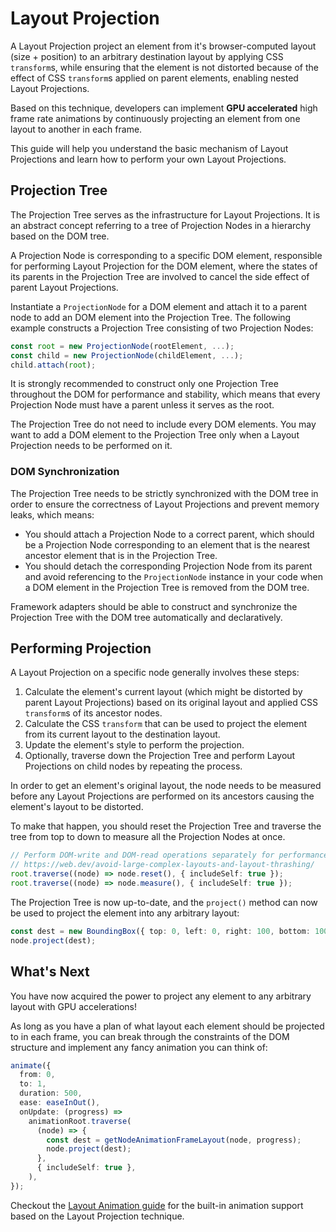# Layout Projection

A Layout Projection project an element from it's browser-computed layout (size + position) to an arbitrary destination layout by applying CSS `transform`s, while ensuring that the element is not distorted because of the effect of CSS `transform`s applied on parent elements, enabling nested Layout Projections.

Based on this technique, developers can implement **GPU accelerated** high frame rate animations by continuously projecting an element from one layout to another in each frame.

This guide will help you understand the basic mechanism of Layout Projections and learn how to perform your own Layout Projections.

## Projection Tree

The Projection Tree serves as the infrastructure for Layout Projections. It is an abstract concept referring to a tree of Projection Nodes in a hierarchy based on the DOM tree.

A Projection Node is corresponding to a specific DOM element, responsible for performing Layout Projection for the DOM element, where the states of its parents in the Projection Tree are involved to cancel the side effect of parent Layout Projections.

Instantiate a `ProjectionNode` for a DOM element and attach it to a parent node to add an DOM element into the Projection Tree. The following example constructs a Projection Tree consisting of two Projection Nodes:

```ts
const root = new ProjectionNode(rootElement, ...);
const child = new ProjectionNode(childElement, ...);
child.attach(root);
```

It is strongly recommended to construct only one Projection Tree throughout the DOM for performance and stability, which means that every Projection Node must have a parent unless it serves as the root.

The Projection Tree do not need to include every DOM elements. You may want to add a DOM element to the Projection Tree only when a Layout Projection needs to be performed on it.

### DOM Synchronization

The Projection Tree needs to be strictly synchronized with the DOM tree in order to ensure the correctness of Layout Projections and prevent memory leaks, which means:

- You should attach a Projection Node to a correct parent, which should be a Projection Node corresponding to an element that is the nearest ancestor element that is in the Projection Tree.
- You should detach the corresponding Projection Node from its parent and avoid referencing to the `ProjectionNode` instance in your code when a DOM element in the Projection Tree is removed from the DOM tree.

Framework adapters should be able to construct and synchronize the Projection Tree with the DOM tree automatically and declaratively.

## Performing Projection

A Layout Projection on a specific node generally involves these steps:

1. Calculate the element's current layout (which might be distorted by parent Layout Projections) based on its original layout and applied CSS `transform`s of its ancestor nodes.
1. Calculate the CSS `transform` that can be used to project the element from its current layout to the destination layout.
1. Update the element's style to perform the projection.
1. Optionally, traverse down the Projection Tree and perform Layout Projections on child nodes by repeating the process.

In order to get an element's original layout, the node needs to be measured before any Layout Projections are performed on its ancestors causing the element's layout to be distorted.

To make that happen, you should reset the Projection Tree and traverse the tree from top to down to measure all the Projection Nodes at once.

```ts
// Perform DOM-write and DOM-read operations separately for performance.
// https://web.dev/avoid-large-complex-layouts-and-layout-thrashing/
root.traverse((node) => node.reset(), { includeSelf: true });
root.traverse((node) => node.measure(), { includeSelf: true });
```

The Projection Tree is now up-to-date, and the `project()` method can now be used to project the element into any arbitrary layout:

```ts
const dest = new BoundingBox({ top: 0, left: 0, right: 100, bottom: 100 });
node.project(dest);
```

## What's Next

You have now acquired the power to project any element to any arbitrary layout with GPU accelerations!

As long as you have a plan of what layout each element should be projected to in each frame, you can break through the constraints of the DOM structure and implement any fancy animation you can think of:

```ts
animate({
  from: 0,
  to: 1,
  duration: 500,
  ease: easeInOut(),
  onUpdate: (progress) =>
    animationRoot.traverse(
      (node) => {
        const dest = getNodeAnimationFrameLayout(node, progress);
        node.project(dest);
      },
      { includeSelf: true },
    ),
});
```

Checkout the [Layout Animation guide](./layout-animation.md) for the built-in animation support based on the Layout Projection technique.
